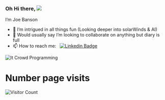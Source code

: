 ### Oh Hi there, ![](https://user-images.githubusercontent.com/18350557/176309783-0785949b-9127-417c-8b55-ab5a4333674e.gif) 
I’m Joe Banson
- 🌱 I’m intrigued in all things fun (Looking deeper into solarWinds & AI)
- 💞️ Would usually say I’m looking to collaborate on anything but diary is full
- 📫 How to reach me: &nbsp; [![Linkedin Badge](https://img.shields.io/badge/-jbanson-blue?style=flat&logo=Linkedin&logoColor=white)](https://www.linkedin.com/in/joseph-banson/)

![It Crowd Programming](https://media.giphy.com/media/1C8bHHJturSx2/source.gif)

# Number page visits
![Visitor Count](https://profile-counter.glitch.me/jbanson1/count.svg)

<!---
jbanson1/jbanson1 is a ✨ special ✨ repository because its `README.md` (this file) appears on your GitHub profile.
You can click the Preview link to take a look at your changes.
--->
